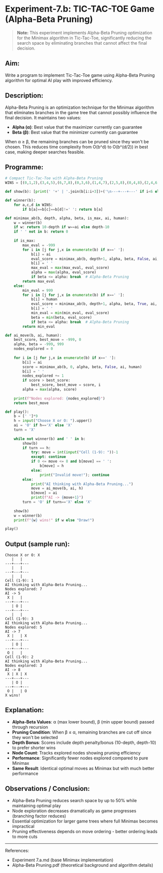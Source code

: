 # Experiment-7.b: TIC-TAC-TOE Game (Alpha-Beta Pruning)

> **Note:** This experiment implements Alpha-Beta Pruning optimization for the Minimax algorithm in Tic-Tac-Toe, significantly reducing the search space by eliminating branches that cannot affect the final decision.

## Aim:
Write a program to implement Tic-Tac-Toe game using Alpha-Beta Pruning algorithm for optimal AI play with improved efficiency.

## Description:
Alpha-Beta Pruning is an optimization technique for the Minimax algorithm that eliminates branches in the game tree that cannot possibly influence the final decision. It maintains two values:
- **Alpha (α)**: Best value that the maximizer currently can guarantee
- **Beta (β)**: Best value that the minimizer currently can guarantee

When α ≥ β, the remaining branches can be pruned since they won't be chosen. This reduces time complexity from O(b^d) to O(b^(d/2)) in best case, making deeper searches feasible.

## Programme:

```python
# Compact Tic-Tac-Toe with Alpha-Beta Pruning
WINS = [(0,1,2),(3,4,5),(6,7,8),(0,3,6),(1,4,7),(2,5,8),(0,4,8),(2,4,6)]

def show(b): [print(' '+' | '.join(b[i:i+3])+('\n---+---+---' if i<6 else '')) for i in (0,3,6)]

def winner(b): 
    for a,c,d in WINS:
        if b[a]==b[c]==b[d]!=' ': return b[a]

def minimax_ab(b, depth, alpha, beta, is_max, ai, human):
    w = winner(b)
    if w: return 10-depth if w==ai else depth-10
    if ' ' not in b: return 0
    
    if is_max:
        max_eval = -999
        for i in [j for j,x in enumerate(b) if x==' ']:
            b[i] = ai
            eval_score = minimax_ab(b, depth+1, alpha, beta, False, ai, human)
            b[i] = ' '
            max_eval = max(max_eval, eval_score)
            alpha = max(alpha, eval_score)
            if beta <= alpha: break  # Alpha-Beta Pruning
        return max_eval
    else:
        min_eval = 999
        for i in [j for j,x in enumerate(b) if x==' ']:
            b[i] = human
            eval_score = minimax_ab(b, depth+1, alpha, beta, True, ai, human)
            b[i] = ' '
            min_eval = min(min_eval, eval_score)
            beta = min(beta, eval_score)
            if beta <= alpha: break  # Alpha-Beta Pruning
        return min_eval

def ai_move(b, ai, human):
    best_score, best_move = -999, 0
    alpha, beta = -999, 999
    nodes_explored = 0
    
    for i in [j for j,x in enumerate(b) if x==' ']:
        b[i] = ai
        score = minimax_ab(b, 0, alpha, beta, False, ai, human)
        b[i] = ' '
        nodes_explored += 1
        if score > best_score:
            best_score, best_move = score, i
        alpha = max(alpha, score)
    
    print(f"Nodes explored: {nodes_explored}")
    return best_move

def play():
    b = [' ']*9
    h = input("Choose X or O: ").upper()
    ai = 'O' if h=='X' else 'X'
    turn = 'X'
    
    while not winner(b) and ' ' in b:
        show(b)
        if turn == h:
            try: move = int(input("Cell (1-9): "))-1
            except: continue
            if 0 <= move <= 8 and b[move] == ' ': 
                b[move] = h
            else: 
                print("Invalid move!"); continue
        else:
            print("AI thinking with Alpha-Beta Pruning...")
            move = ai_move(b, ai, h)
            b[move] = ai
            print(f"AI -> {move+1}")
        turn = 'O' if turn=='X' else 'X'
    
    show(b)
    w = winner(b)
    print(f"{w} wins!" if w else "Draw!")

play()
```

## Output (sample run):
```
Choose X or O: X
   |   |  
---+---+---
   |   |  
---+---+---
   |   |  
Cell (1-9): 1
AI thinking with Alpha-Beta Pruning...
Nodes explored: 7
AI -> 5
 X |   |  
---+---+---
   | O |  
---+---+---
   |   |  
Cell (1-9): 3
AI thinking with Alpha-Beta Pruning...
Nodes explored: 5
AI -> 7
 X |   | X
---+---+---
   | O |  
---+---+---
 O |   |  
Cell (1-9): 2
AI thinking with Alpha-Beta Pruning...
Nodes explored: 3
AI -> 8
 X | X | X
---+---+---
   | O |  
---+---+---
 O |   | O
X wins!
```

## Explanation:
- **Alpha-Beta Values**: α (max lower bound), β (min upper bound) passed through recursion
- **Pruning Condition**: When β ≤ α, remaining branches are cut off since they won't be selected
- **Depth Bonus**: Scores include depth penalty/bonus (10-depth, depth-10) to prefer shorter wins
- **Node Count**: Tracks explored nodes showing pruning efficiency
- **Performance**: Significantly fewer nodes explored compared to pure Minimax
- **Same Result**: Identical optimal moves as Minimax but with much better performance

## Observations / Conclusion:
- Alpha-Beta Pruning reduces search space by up to 50% while maintaining optimal play
- Node exploration decreases dramatically as game progresses (branching factor reduces)
- Essential optimization for larger game trees where full Minimax becomes impractical
- Pruning effectiveness depends on move ordering - better ordering leads to more cuts

---

References: 
- Experiment 7.a.md (base Minimax implementation)
- Alpha-Beta Pruning.pdf (theoretical background and algorithm details)
